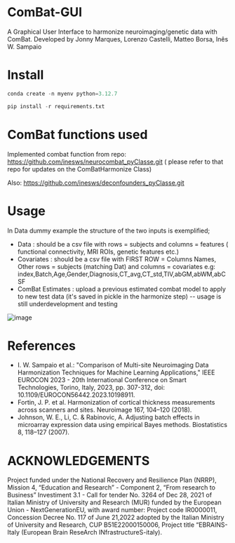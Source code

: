 # ComBat-GUI

A Graphical User Interface to harmonize neuroimaging/genetic data with ComBat.
Developed by Jonny Marques, Lorenzo Castelli, Matteo Borsa, Inês W. Sampaio
# Install

```python
conda create -n myenv python=3.12.7

pip install -r requirements.txt

```
# ComBat functions used

Implemented combat function  from repo: https://github.com/inesws/neurocombat_pyClasse.git
( please refer to that repo for updates on the ComBatHarmonize Class)

Also:
https://github.com/inesws/deconfounders_pyClasse.git

# Usage
In Data dummy example the structure of the two inputs is exemplified;
- Data : should be a csv file with rows = subjects and columns = features ( functional connectivity, MRI ROIs, genetic features etc.)
- Covariates : should be a csv file with FIRST ROW = Columns Names, Other rows = subjects (matching Dat) and columns =  covariates
  e.g: index,Batch,Age,Gender,Diagnosis,CT_avg,CT_std,TIV,abGM,abWM,abCSF
- ComBat Estimates : upload a previous estimated combat model to apply to new test data (it's saved in pickle in the harmonize step) -- usage is still underdevelopment and testing

![image](https://github.com/user-attachments/assets/51004206-0843-46fd-a9ad-d08ba57b5191)

# References
- I. W. Sampaio et al.: "Comparison of Multi-site Neuroimaging Data Harmonization Techniques for Machine Learning Applications," IEEE EUROCON 2023 - 20th International Conference on Smart Technologies, Torino, Italy, 2023, pp. 307-312, doi: 10.1109/EUROCON56442.2023.10198911.
- Fortin, J. P. et al. Harmonization of cortical thickness measurements across scanners and sites. Neuroimage 167, 104–120 (2018).
-  Johnson, W. E., Li, C. & Rabinovic, A. Adjusting batch effects in microarray expression data using empirical Bayes methods. Biostatistics 8, 118–127 (2007).

# ACKNOWLEDGEMENTS
Project funded under the National Recovery and Resilience Plan (NRRP), Mission 4, “Education and Research” - Component 2, “From research to Business” Investiment 3.1 - Call for tender No. 3264 of Dec 28, 2021 of Italian Ministry of University and Research (MUR) funded by the European Union - NextGenerationEU, with award number: Project code IR0000011, Concession Decree No. 117 of June 21,2022 adopted by the Italian Ministry of University and Research, CUP B51E22000150006, Project title “EBRAINS-Italy (European Brain ReseArch INfrastructureS-italy).



